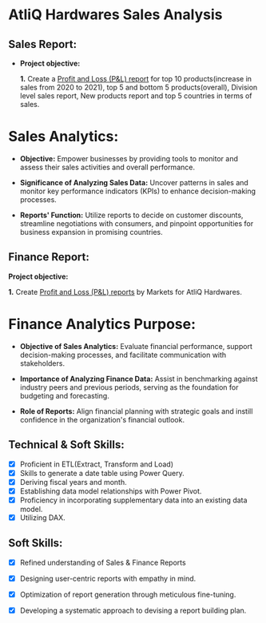# AtliQ Hardwares Sales Analysis

## Sales Report:

- **Project objective:** 

    **1.** Create a [Profit and Loss (P&L) report](https://github.com/Amankha-n/Excel-sales-and-p-L-analytics-of-AtliQ-hardware/blob/eaa489b5ba289d76723ad4fbf8966d9c0f3b55c0/Sales%20analytics%20of%20AtliQ%20%20Hardware.pdf) for top 10 products(increase in sales from 2020 to 2021), top 5 and bottom 5 products(overall), Division level sales report, New products report and top 5 countries in terms of sales.

# Sales Analytics:

- **Objective:**
  Empower businesses by providing tools to monitor and assess their sales activities and overall performance.

- **Significance of Analyzing Sales Data:**
  Uncover patterns in sales and monitor key performance indicators (KPIs) to enhance decision-making processes.

- **Reports' Function:**
  Utilize reports to decide on customer discounts, streamline negotiations with consumers, and pinpoint opportunities for business expansion in promising countries.


## Finance Report:

**Project objective:** 

**1.** Create [Profit and Loss (P&L) reports](https://github.com/Amankha-n/Excel-sales-and-p-L-analytics-of-AtliQ-hardware/blob/eaa489b5ba289d76723ad4fbf8966d9c0f3b55c0/P%20%26%20L%20of%20AtliQ%20hardware.pdf) by Markets for AtliQ Hardwares.

# Finance Analytics Purpose:

- **Objective of Sales Analytics:**
  Evaluate financial performance, support decision-making processes, and facilitate communication with stakeholders.

- **Importance of Analyzing Finance Data:**
  Assist in benchmarking against industry peers and previous periods, serving as the foundation for budgeting and forecasting.

- **Role of Reports:**
  Align financial planning with strategic goals and instill confidence in the organization's financial outlook.



## Technical & Soft Skills:

- [x] Proficient in ETL(Extract, Transform and Load)
- [x] Skills to generate a date table using Power Query.
- [x] Deriving fiscal years and month.
- [x] Establishing data model relationships with Power Pivot.
- [x] Proficiency in incorporating supplementary data into an existing data model.
- [x] Utilizing DAX.

## Soft Skills:

- [x] Refined understanding of Sales & Finance Reports
- [x] Designing user-centric reports with empathy in mind.
- [x] Optimization of report generation through meticulous fine-tuning.
- [x] Developing a systematic approach to devising a report building plan.

